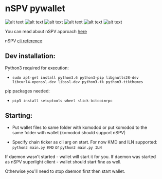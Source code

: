 # nSPV pywallet

![alt text](https://i.imgur.com/v1I8P4e.png)
![alt text](https://i.imgur.com/LDNfDBU.png)
![alt text](https://i.imgur.com/yC9D1hk.png)
![alt text](https://i.imgur.com/XGnCxgj.png)
![alt text](https://i.imgur.com/OUX5nEB.png)
![alt text](https://i.imgur.com/21oIHM9.png)

You can read about nSPV approach [here](https://medium.com/@jameslee777/nspv-a-simple-approach-to-superlight-clients-leveraging-notarizations-75d7ef5a37a9)

nSPV [cli reference](https://medium.com/@jameslee777/nspv-reference-cli-client-cf1ffdc03631)

## Dev installation:

Python3 required for execution:

*  `sudo apt-get install python3.6 python3-pip libgnutls28-dev libcurl4-openssl-dev libssl-dev python3-tk python3-ttkthemes`

pip packages needed:

* `pip3 install setuptools wheel slick-bitcoinrpc`

## Starting:  

* Put wallet files to same folder with komodod or put komodod to the same folder with wallet (komodod should support nSPV)

* Specify chain ticker as cli arg on start. For now KMD and ILN supported: 
`python3 main.py KMD` or `python3 main.py ILN`

If daemon wasn't started - wallet will start it for you. If daemon was started as nSPV superlight client - wallet should start fine as well.

Otherwise you'll need to stop daemon first then start wallet.
